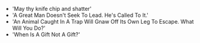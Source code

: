 - 'May thy knife chip and shatter'
- 'A Great Man Doesn't Seek To Lead. He's Called To It.'
- 'An Animal Caught In A Trap Will Gnaw Off Its Own Leg To Escape. What Will You Do?'
- 'When Is A Gift Not A Gift?'
 
